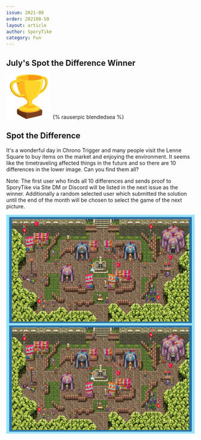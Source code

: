 ```yaml
---
issue: 2021-08
order: 202108-50
layout: article
author: SporyTike
category: Fun
---
```


## July's Spot the Difference Winner

<div class="bingo-winner">
  <img class="bingo-trophy" src="../../img/trophy.png" alt="trophy" />
  {% rauserpic blendedsea %}
</div>


## Spot the Difference

It's a wonderful day in Chrono Trigger and many people visit the Lenne Square to buy items on the market and enjoying the environment. It seems like the timetraveling affected things in the future and so there are 10 differences in the lower image. Can you find them all?

Note: The first user who finds all 10 differences and sends proof to SporyTike via Site DM or Discord will be listed in the next issue as the winner. Additionally a random selected user which submitted the solution until the end of the month will be chosen to select the game of the next picture.

![spot the difference](img/spot-the-difference.png)
